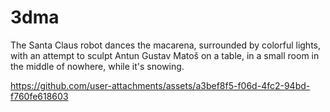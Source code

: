 # 3dma

The Santa Claus robot dances the macarena, surrounded by colorful lights, with an attempt to sculpt Antun Gustav Matoš on a table, in a small room in the middle of nowhere, while it's snowing.

https://github.com/user-attachments/assets/a3bef8f5-f06d-4fc2-94bd-f760fe618603


